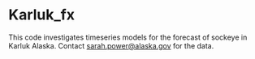 # Karluk_fx
This code investigates timeseries models for the forecast of sockeye in Karluk Alaska.
Contact sarah.power@alaska.gov for the data.
